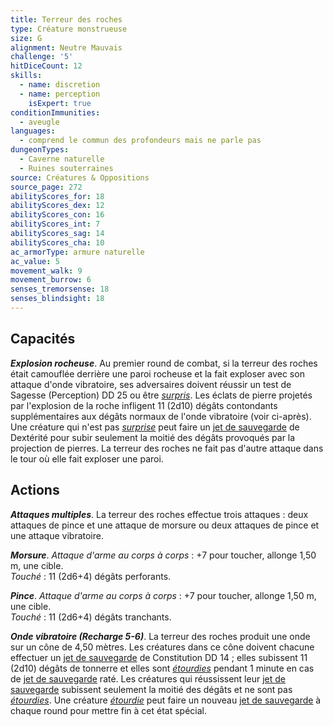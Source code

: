 ```yaml
---
title: Terreur des roches
type: Créature monstrueuse
size: G
alignment: Neutre Mauvais
challenge: '5'
hitDiceCount: 12
skills:
  - name: discretion
  - name: perception
    isExpert: true
conditionImmunities:
  - aveugle
languages:
  - comprend le commun des profondeurs mais ne parle pas
dungeonTypes:
  - Caverne naturelle
  - Ruines souterraines
source: Créatures & Oppositions
source_page: 272
abilityScores_for: 18
abilityScores_dex: 12
abilityScores_con: 16
abilityScores_int: 7
abilityScores_sag: 14
abilityScores_cha: 10
ac_armorType: armure naturelle
ac_value: 5
movement_walk: 9
movement_burrow: 6
senses_tremorsense: 18
senses_blindsight: 18
---
```

## Capacités
_**Explosion rocheuse**_. Au premier round de combat, si la terreur des roches était camouflée derrière une paroi rocheuse et la fait exploser avec son attaque d'onde vibratoire, ses adversaires doivent réussir un test de Sagesse (Perception) DD 25 ou être [_surpris_](/gerer-la-sante-du-personnage/#surpris). Les éclats de pierre projetés par l'explosion de la roche infligent 11 (2d10) dégâts contondants supplémentaires aux dégâts normaux de l'onde vibratoire (voir ci-après). Une créature qui n'est pas [_surprise_](/gerer-la-sante-du-personnage/#surpris) peut faire un [jet de sauvegarde](/utiliser-les-caracteristiques/#jets-de-sauvegarde) de Dextérité pour subir seulement la moitié des dégâts provoqués par la projection de pierres. La terreur des roches ne fait pas d'autre attaque dans le tour où elle fait exploser une paroi.

## Actions
_**Attaques multiples**_. La terreur des roches effectue trois attaques : deux attaques de pince et une attaque de morsure ou deux attaques de pince et une attaque vibratoire.

_**Morsure**_. _Attaque d'arme au corps à corps_ : +7 pour toucher, allonge 1,50 m, une cible.  
_Touché_ : 11 (2d6+4) dégâts perforants.

_**Pince**_. _Attaque d'arme au corps à corps_ : +7 pour toucher, allonge 1,50 m, une cible.  
_Touché_ : 11 (2d6+4) dégâts tranchants.

_**Onde vibratoire (Recharge 5-6)**_. La terreur des roches produit une onde sur un cône de 4,50 mètres. Les créatures dans ce cône doivent chacune effectuer un [jet de sauvegarde](/utiliser-les-caracteristiques/#jets-de-sauvegarde) de Constitution DD 14 ; elles subissent 11 (2d10) dégâts de tonnerre et elles sont [_étourdies_](/gerer-la-sante-du-personnage/#etourdi) pendant 1 minute en cas de [jet de sauvegarde](/utiliser-les-caracteristiques/#jets-de-sauvegarde) raté. Les créatures qui réussissent leur [jet de sauvegarde](/utiliser-les-caracteristiques/#jets-de-sauvegarde) subissent seulement la moitié des dégâts et ne sont pas [_étourdies_](/gerer-la-sante-du-personnage/#etourdi). Une créature [_étourdie_](/gerer-la-sante-du-personnage/#etourdi) peut faire un nouveau [jet de sauvegarde](/utiliser-les-caracteristiques/#jets-de-sauvegarde) à chaque round pour mettre fin à cet état spécial.
